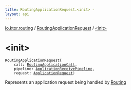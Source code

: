 ```yaml
---
title: RoutingApplicationRequest.<init> - 
layout: api
---
```


<div class='api-docs-breadcrumbs'><a href="../index.html">io.ktor.routing</a> / <a href="index.html">RoutingApplicationRequest</a> / <a href="./-init-.html">&lt;init&gt;</a></div>

# &lt;init&gt;

<div class="signature"><code><span class="identifier">RoutingApplicationRequest</span><span class="symbol">(</span><br/>&nbsp;&nbsp;&nbsp;&nbsp;<span class="parameterName" id="io.ktor.routing.RoutingApplicationRequest$<init>(io.ktor.routing.RoutingApplicationCall, io.ktor.request.ApplicationReceivePipeline, io.ktor.request.ApplicationRequest)/call">call</span><span class="symbol">:</span>&nbsp;<a href="../-routing-application-call/index.html"><span class="identifier">RoutingApplicationCall</span></a><span class="symbol">, </span><br/>&nbsp;&nbsp;&nbsp;&nbsp;<span class="parameterName" id="io.ktor.routing.RoutingApplicationRequest$<init>(io.ktor.routing.RoutingApplicationCall, io.ktor.request.ApplicationReceivePipeline, io.ktor.request.ApplicationRequest)/pipeline">pipeline</span><span class="symbol">:</span>&nbsp;<a href="../../io.ktor.request/-application-receive-pipeline/index.html"><span class="identifier">ApplicationReceivePipeline</span></a><span class="symbol">, </span><br/>&nbsp;&nbsp;&nbsp;&nbsp;<span class="parameterName" id="io.ktor.routing.RoutingApplicationRequest$<init>(io.ktor.routing.RoutingApplicationCall, io.ktor.request.ApplicationReceivePipeline, io.ktor.request.ApplicationRequest)/request">request</span><span class="symbol">:</span>&nbsp;<a href="../../io.ktor.request/-application-request/index.html"><span class="identifier">ApplicationRequest</span></a><span class="symbol">)</span></code></div>

Represents an application request being handled by <a href="../-routing/index.html">Routing</a>

